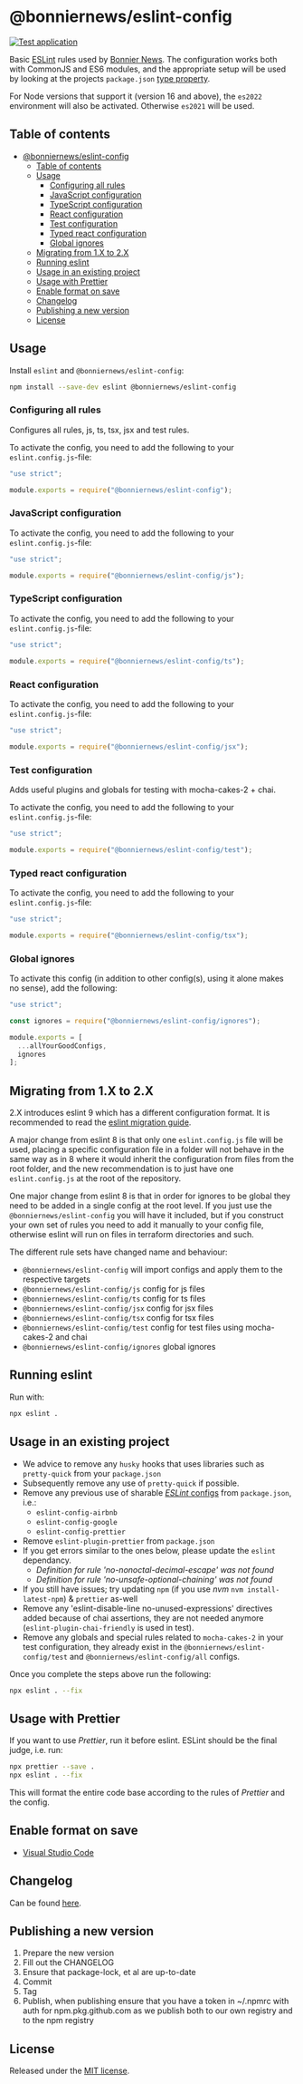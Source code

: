 # @bonniernews/eslint-config

[![Test application](https://github.com/BonnierNews/eslint-config/actions/workflows/run-tests.yml/badge.svg?branch=master)](https://github.com/BonnierNews/eslint-config/actions/workflows/run-tests.yml)

Basic [ESLint](https://eslint.org/) rules used by [Bonnier News](https://www.bonniernews.se). The configuration works both with CommonJS and ES6 modules,
and the appropriate setup will be used by looking at the projects `package.json` [type property](https://nodejs.org/api/packages.html#type).

For Node versions that support it (version 16 and above), the `es2022` environment will also be activated. Otherwise `es2021` will be used.

## Table of contents

- [@bonniernews/eslint-config](#bonniernewseslint-config)
  - [Table of contents](#table-of-contents)
  - [Usage](#usage)
    - [Configuring all rules](#configuring-all-rules)
    - [JavaScript configuration](#javascript-configuration)
    - [TypeScript configuration](#typescript-configuration)
    - [React configuration](#react-configuration)
    - [Test configuration](#test-configuration)
    - [Typed react configuration](#typed-react-configuration)
    - [Global ignores](#global-ignores)
  - [Migrating from 1.X to 2.X](#migrating-from-1x-to-2x)
  - [Running eslint](#running-eslint)
  - [Usage in an existing project](#usage-in-an-existing-project)
  - [Usage with Prettier](#usage-with-prettier)
  - [Enable format on save](#enable-format-on-save)
  - [Changelog](#changelog)
  - [Publishing a new version](#publishing-a-new-version)
  - [License](#license)

## Usage

Install `eslint` and `@bonniernews/eslint-config`:

```bash
npm install --save-dev eslint @bonniernews/eslint-config
```

### Configuring all rules

Configures all rules, js, ts, tsx, jsx and test rules.

To activate the config, you need to add the following to your `eslint.config.js`-file:

```javascript
"use strict";

module.exports = require("@bonniernews/eslint-config");
```

### JavaScript configuration

To activate the config, you need to add the following to your `eslint.config.js`-file:

```javascript
"use strict";

module.exports = require("@bonniernews/eslint-config/js");
```

### TypeScript configuration

To activate the config, you need to add the following to your `eslint.config.js`-file:

```javascript
"use strict";

module.exports = require("@bonniernews/eslint-config/ts");
```

### React configuration

To activate the config, you need to add the following to your `eslint.config.js`-file:

```javascript
"use strict";

module.exports = require("@bonniernews/eslint-config/jsx");
```

### Test configuration

Adds useful plugins and globals for testing with mocha-cakes-2 + chai.

To activate the config, you need to add the following to your `eslint.config.js`-file:

```javascript
"use strict";

module.exports = require("@bonniernews/eslint-config/test");
```

### Typed react configuration

To activate the config, you need to add the following to your `eslint.config.js`-file:

```javascript
"use strict";

module.exports = require("@bonniernews/eslint-config/tsx");
```

### Global ignores

To activate this config (in addition to other config(s), using it alone makes no sense), add the following:

```javascript
"use strict";

const ignores = require("@bonniernews/eslint-config/ignores");

module.exports = [
  ...allYourGoodConfigs,
  ignores
];
```

## Migrating from 1.X to 2.X

2.X introduces eslint 9 which has a different configuration format. It is recommended to read the [eslint migration guide](https://eslint.org/docs/latest/use/configure/migration-guide).

A major change from eslint 8 is that only one `eslint.config.js` file will be used, placing a specific configuration file in a folder will not behave in the same
way as in 8 where it would inherit the configuration from files from the root folder, and the new recommendation is to just have one `eslint.config.js` at the root
of the repository.

One major change from eslint 8 is that in order for ignores to be global they need to be added in a single config at the root level. If you just use the `@bonniernews/eslint-config`
you will have it included, but if you construct your own set of rules you need to add it manually to your config file, otherwise eslint will run on files in terraform directories and such.

The different rule sets have changed name and behaviour:

* `@bonniernews/eslint-config` will import configs and apply them to the respective targets
* `@bonniernews/eslint-config/js` config for js files
* `@bonniernews/eslint-config/ts` config for ts files
* `@bonniernews/eslint-config/jsx` config for jsx files
* `@bonniernews/eslint-config/tsx` config for tsx files
* `@bonniernews/eslint-config/test` config for test files using mocha-cakes-2 and chai
* `@bonniernews/eslint-config/ignores` global ignores

## Running eslint

Run with:

```bash
npx eslint .
```

## Usage in an existing project

- We advice to remove any `husky` hooks that uses libraries such as `pretty-quick` from your `package.json`
- Subsequently remove any use of `pretty-quick` if possible.
- Remove any previous use of sharable [_ESLint_ configs](https://eslint.org/docs/developer-guide/shareable-configs) from `package.json`, i.e.:
  - `eslint-config-airbnb`
  - `eslint-config-google`
  - `eslint-config-prettier`
- Remove `eslint-plugin-prettier` from `package.json`
- If you get errors similar to the ones below, please update the `eslint` dependancy.
  - _Definition for rule 'no-nonoctal-decimal-escape' was not found_
  - _Definition for rule 'no-unsafe-optional-chaining' was not found_
- If you still have issues; try updating `npm` (if you use _nvm_ `nvm install-latest-npm`) & `prettier` as-well
- Remove any 'eslint-disable-line no-unused-expressions' directives added because of chai assertions, they are not
  needed anymore (`eslint-plugin-chai-friendly` is used in test).
- Remove any globals and special rules related to `mocha-cakes-2` in your test configuration, they already exist
  in the `@bonniernews/eslint-config/test` and `@bonniernews/eslint-config/all` configs.

Once you complete the steps above run the following:

```sh
npx eslint . --fix
```

## Usage with Prettier

If you want to use _Prettier_, run it before eslint. ESLint should be the final judge, i.e. run:

```sh
npx prettier --save .
npx eslint . --fix
```

This will format the entire code base according to the rules of _Prettier_ and the config.

## Enable format on save

- [Visual Studio Code](EDITORS.md#visual-studio-code)

## Changelog

Can be found [here](CHANGELOG.md).

## Publishing a new version

1. Prepare the new version
2. Fill out the CHANGELOG
3. Ensure that package-lock, et al are up-to-date
4. Commit
5. Tag
6. Publish, when publishing ensure that you have a token in ~/.npmrc with auth for npm.pkg.github.com  as we publish both to our own registry and to the npm registry

## License

Released under the [MIT license](https://tldrlegal.com/license/mit-license).
